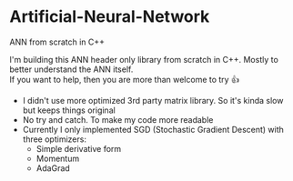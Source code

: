 # Artificial-Neural-Network
ANN from scratch in C++

I'm building this ANN header only library from scratch in C++. Mostly to better understand the ANN itself.\
If you want to help, then you are more than welcome to try :+1:
- I didn't use more optimized 3rd party matrix library. So it's kinda slow but keeps things original
- No try and catch. To make my code more readable
- Currently I only implemented SGD (Stochastic Gradient Descent) with three optimizers:
  - Simple derivative form
  - Momentum
  - AdaGrad
